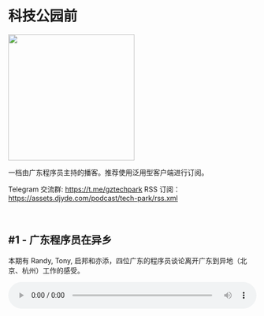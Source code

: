 # 科技公园前
<img width="256px" src="https://s2.ax1x.com/2019/05/05/E0Q3QK.md.png" />

一档由广东程序员主持的播客。推荐使用泛用型客户端进行订阅。

Telegram 交流群: https://t.me/gztechpark
RSS 订阅：https://assets.djyde.com/podcast/tech-park/rss.xml

<br />

## #1 - 广东程序员在异乡

本期有 Randy, Tony, 启邦和亦添，四位广东的程序员谈论离开广东到异地（北京、杭州）工作的感受。

<audio style="width: 100%" controls src="https://assets.djyde.com/podcast/tech-park/%E7%A7%91%E6%8A%80%E5%85%AC%E5%9B%AD%E5%89%8D%E7%AC%AC%E4%B8%80%E6%9C%9F.mp3" preload="meta"></audio>